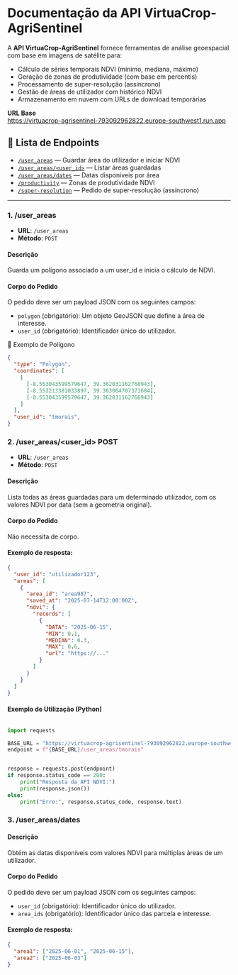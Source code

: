 # Documentação da API VirtuaCrop-AgriSentinel

A **API VirtuaCrop-AgriSentinel** fornece ferramentas de análise geoespacial com base em imagens de satélite para:

- Cálculo de séries temporais NDVI (mínimo, mediana, máximo)
- Geração de zonas de produtividade (com base em percentis)
- Processamento de super-resolução (assíncrono)
- Gestão de áreas de utilizador com histórico NDVI
- Armazenamento em nuvem com URLs de download temporárias

**URL Base**  
https://virtuacrop-agrisentinel-793092962822.europe-southwest1.run.app

## 📍 Lista de Endpoints

- [`/user_areas`](#1-user_areas-post) — Guardar área do utilizador e iniciar NDVI
- [`/user_areas/<user_id>`](#2-user_areasuser_id-post) — Listar áreas guardadas
- [`/user_areas/dates`](#3-user_areasdates-post) — Datas disponíveis por área
- [`/productivity`](#4-productivity-post) — Zonas de produtividade NDVI
- [`/super-resolution`](#5-super-resolution-post) — Pedido de super-resolução (assíncrono)

---

### 1. /user_areas

- **URL**: `/user_areas`  
- **Método**: `POST`

#### Descrição

Guarda um polígono associado a um user_id e inicia o cálculo de NDVI.

#### Corpo do Pedido

O pedido deve ser um payload JSON com os seguintes campos:

- `polygon` (obrigatório): Um objeto GeoJSON que define a área de interesse.  
- `user_id` (obrigatório): Identificador único do utilizador.  

<summary>📌 Exemplo de Polígono</summary>

```json
{
  "type": "Polygon",
  "coordinates": [
    [
      [-8.553043599579647, 39.362031162768943],
      [-8.553213381033897, 39.363064707371684],
      [-8.553043599579647, 39.362031162768943]
    ]
  ],
  "user_id": "tmorais",
}
```


### 2. /user_areas/<user_id> POST

- **URL**: `/user_areas`  
- **Método**: `POST`
  
#### Descrição

Lista todas as áreas guardadas para um determinado utilizador, com os valores NDVI por data (sem a geometria original).

#### Corpo do Pedido

Não necessita de corpo.


#### Exemplo de resposta:

```json
{
  "user_id": "utilizador123",
  "areas": [
    {
      "area_id": "area987",
      "saved_at": "2025-07-14T12:00:00Z",
      "ndvi": {
        "records": [
          {
            "DATA": "2025-06-15",
            "MIN": 0.1,
            "MEDIAN": 0.3,
            "MAX": 0.6,
            "url": "https://..."
          }
        ]
      }
    }
  ]
}
```

#### Exemplo de Utilização (Python)

```python

import requests

BASE_URL = "https://virtuacrop-agrisentinel-793092962822.europe-southwest1.run.app"
endpoint = f"{BASE_URL}/user_areas/tmorais"


response = requests.post(endpoint)
if response.status_code == 200:
    print("Resposta da API NDVI:")
    print(response.json())
else:
    print("Erro:", response.status_code, response.text)
```

### 3. /user_areas/dates

#### Descrição

Obtém as datas disponíveis com valores NDVI para múltiplas áreas de um utilizador.

#### Corpo do Pedido

O pedido deve ser um payload JSON com os seguintes campos:

- `user_id` (obrigatório): Identificador único do utilizador.  
- `area_ids` (obrigatório): Identificador único das parcela e interesse.  

#### Exemplo de resposta:

```json
{
  "area1": ["2025-06-01", "2025-06-15"],
  "area2": ["2025-06-03"]
}
```
